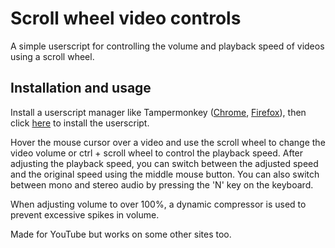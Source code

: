 # Scroll wheel video controls
A simple userscript for controlling the volume and playback speed of videos using a scroll wheel.

## Installation and usage
Install a userscript manager like Tampermonkey ([Chrome](https://chromewebstore.google.com/detail/tampermonkey/dhdgffkkebhmkfjojejmpbldmpobfkfo), [Firefox](https://addons.mozilla.org/en-US/firefox/addon/tampermonkey/)), then click [here](https://github.com/AnttiHi/scroll-video-controls/raw/refs/heads/main/Scroll-video-controls.user.js) to install the userscript.

Hover the mouse cursor over a video and use the scroll wheel to change the video volume or ctrl + scroll wheel to control the playback speed. After adjusting the playback speed, you can switch between the adjusted speed and the original speed using the middle mouse button.
You can also switch between mono and stereo audio by pressing the 'N' key on the keyboard.

When adjusting volume to over 100%, a dynamic compressor is used to prevent excessive spikes in volume.

Made for YouTube but works on some other sites too.
